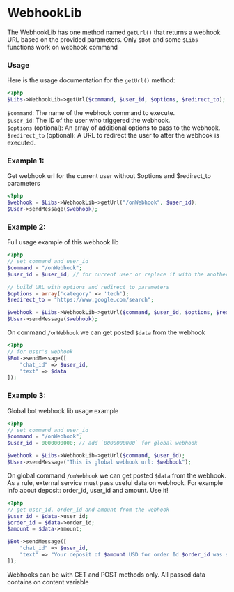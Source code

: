 # WebhookLib

The WebhookLib has one method named `getUrl()` that returns a webhook URL based on the provided parameters. Only `$Bot` and some `$Libs` functions work on webhook command

### Usage
Here is the usage documentation for the `getUrl()` method:

```php
<?php
$Libs->WebhookLib->getUrl($command, $user_id, $options, $redirect_to);
```
`$command`: The name of the webhook command to execute.<br>
`$user_id`: The ID of the user who triggered the webhook.<br>
`$options` (optional): An array of additional options to pass to the webhook.<br>
`$redirect_to` (optional): A URL to redirect the user to after the webhook is executed.

### Example 1:
Get webhook url for the current user without $options and $redirect_to parameters

```php
<?php
$webhook = $Libs->WebhookLib->getUrl("/onWebhook", $user_id);
$User->sendMessage($webhook);
```

### Example 2:
Full usage example of this webhook lib

```php
<?php
// set command and user_id
$command = "/onWebhook";
$user_id = $user_id; // for current user or replace it with the another user telegram id

// build URL with options and redirect_to parameters
$options = array('category' => 'tech');
$redirect_to = "https://www.google.com/search";

$webhook = $Libs->WebhookLib->getUrl($command, $user_id, $options, $redirect_to);
$User->sendMessage($webhook);
```

On command `/onWebhook` we can get posted `$data` from the webhook
```php
<?php
// for user's webhook
$Bot->sendMessage([
    "chat_id" => $user_id,
    "text" => $data
]);
```

### Example 3:
Global bot webhook lib usage example

```php
<?php
// set command and user_id
$command = "/onWebhook";
$user_id = 0000000000; // add `0000000000` for global webhook

$webhook = $Libs->WebhookLib->getUrl($command, $user_id);
$User->sendMessage("This is global webhook url: $webhook");
```

On global command `/onWebhook` we can get posted `$data` from the webhook.<br>As a rule, external service must pass useful data on webhook. For example info about deposit: order_id, user_id and amount. Use it!
```php
<?php
// get user_id, order_id and amount from the webhook
$user_id = $data->user_id;
$order_id = $data->order_id;
$amount = $data->amount;

$Bot->sendMessage([
    "chat_id" => $user_id,
    "text" => "Your deposit of $amount USD for order Id $order_id was successful"
]);
```


Webhooks can be with GET and POST methods only. All passed data contains on content variable
